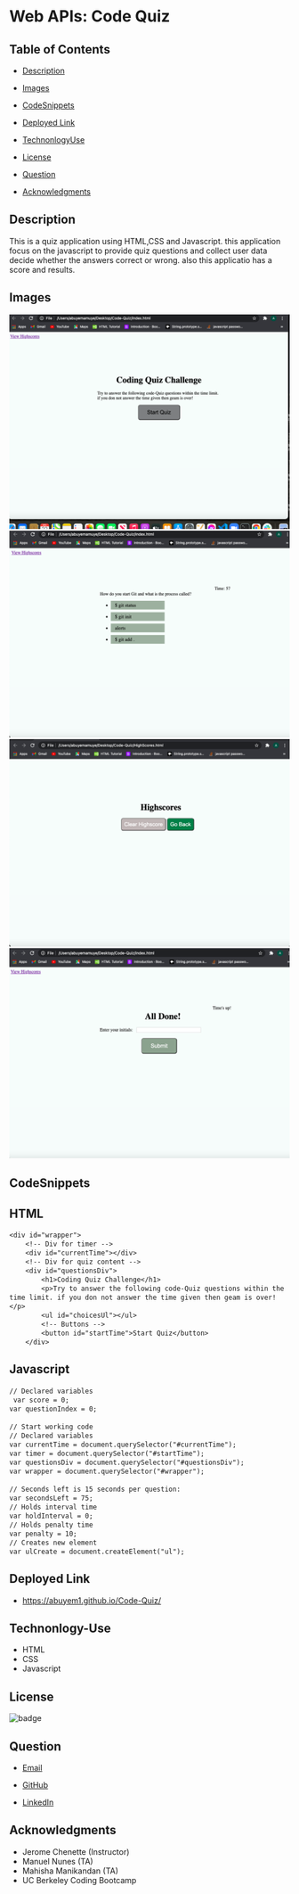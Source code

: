 # Web APIs: Code Quiz

## Table of Contents

- [Description](#description)

- [Images](#images)

- [CodeSnippets](#CodeSnippets)

- [Deployed Link](#deployed-link)

- [TechnonlogyUse](#Technonlogy-Use)

- [License](#license)

- [Question](#Question)

- [Acknowledgments](#Acknowledgments)

## Description

This is a quiz application using HTML,CSS and Javascript.
this application focus on the javascript to provide quiz questions and
collect user data decide whether the answers correct or wrong.
also this applicatio has a score and results.

## Images

![alt text](./assets/image/ScreenShot2020-12-22.png)
![alt text](./assets/image/ScreenShot2020-4.49.09.png)
![alt text](./assets/image/ScreenShot2020-12.png)
![alt text](./assets/image/ScreenShot2020.png)

## CodeSnippets

## HTML

    <div id="wrapper">
        <!-- Div for timer -->
        <div id="currentTime"></div>
        <!-- Div for quiz content -->
        <div id="questionsDiv">
            <h1>Coding Quiz Challenge</h1>
            <p>Try to answer the following code-Quiz questions within the time limit. if you don not answer the time given then geam is over!</p>
            <ul id="choicesUl"></ul>
            <!-- Buttons -->
            <button id="startTime">Start Quiz</button>
        </div>

## Javascript

    // Declared variables
     var score = 0;
    var questionIndex = 0;

    // Start working code
    // Declared variables
    var currentTime = document.querySelector("#currentTime");
    var timer = document.querySelector("#startTime");
    var questionsDiv = document.querySelector("#questionsDiv");
    var wrapper = document.querySelector("#wrapper");

    // Seconds left is 15 seconds per question:
    var secondsLeft = 75;
    // Holds interval time
    var holdInterval = 0;
    // Holds penalty time
    var penalty = 10;
    // Creates new element
    var ulCreate = document.createElement("ul");

## Deployed Link

- https://abuyem1.github.io/Code-Quiz/

## Technonlogy-Use

- HTML
- CSS
- Javascript

## License

![badge](https://shields.io/badge/license-MIT-green)

## Question

- [Email](abuye20@yahoo.com)

- [GitHub](https://github.com/AbuyeM1)

- [LinkedIn](https://www.linkedin.com/in/abuye-mamuye-5a49921b0/)

## Acknowledgments

- Jerome Chenette (Instructor)
- Manuel Nunes (TA)
- Mahisha Manikandan (TA)
- UC Berkeley Coding Bootcamp
